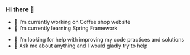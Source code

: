 ### Hi there 👋

<!--DamoDimitrov/DamoDimitrov** is a ✨ _special_ ✨ repository because its `README.md` (this file) appears on your GitHub profile.
  Here are some ideas to get you started:
-->
- 🔭 I’m currently working on Coffee shop website
- 🌱 I’m currently learning Spring Framework
<!-- 👯 I’m looking to collaborate on ... -->
- 🤔 I’m looking for help with improving my code practices and solutions
- 💬 Ask me about anything and I would gladly try to help
<!-- 📫 How to reach me: 
- 😄 Pronouns: ...
- ⚡ Fun fact: ...
-->
